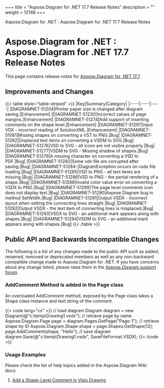 +++
title = "Aspose.Diagram for .NET 17.7 Release Notes" 
description = "" 
weight = 12148 
+++

Aspose.Diagram for .NET : Aspose.Diagram for .NET 17.7 Release Notes  

# Aspose.Diagram for .NET : Aspose.Diagram for .NET 17.7 Release Notes


This page contains release notes for [Aspose.Diagram for .NET 17.7](https://www.nuget.org/packages/Aspose.Diagram/17.7.0).

## Improvements and Changes

{{< table style="table-striped" >}}
|Key|Summary|Category|
|:----|:----|:----|
|DIAGRAMNET-51204|Printer paper size is changed after diagram saving.|Enhancement|
|DIAGRAMNET-51230|Incorrect values of page margins.|Enhancement|
|DIAGRAMNET-51274|Add support of inserting comments on the shape level.|Enhancement|
|DIAGRAMNET-51297|Input VDX - incorrect reading of SolutionXML.|Enhancement|
|DIAGRAMNET-51061|Missing shapes on converting a VST to PNG.|Bug|
|DIAGRAMNET-51262|Displaced text items on converting a VSDM to SVG.|Bug|
|DIAGRAMNET-51276|VSD to SVG - all icons are not visible properly.|Bug|
|DIAGRAMNET-51277|VSDM to SVG - Missing shadow of shapes.|Bug|
|DIAGRAMNET-51279|A missing character on converting a VSD to PDF.|Bug|
|DIAGRAMNET-51282|Some vdx file are corrupted after saving.|Bug|
|DIAGRAMNET-51284-|DiagramException occurs on vsdx file loading.|Bug|
|DIAGRAMNET-51285|VSD to PNG - all text items are missing.|Bug|
|DIAGRAMNET-51286|VSD to PNG - the partial rendering of a shape.|Bug|
|DIAGRAMNET-51288|Invalid color value error on converting a VSDX to PNG.|Bug|
|DIAGRAMNET-51289|The page level comments icon does not display text.|Bug|
|DIAGRAMNET-51290|Aspose.Diagram bug in method SetWidth.|Bug|
|DIAGRAMNET-51291|Output VSDX - incorrect layout when setting the connecting lines straight.|Bug|
|DIAGRAMNET-51292|Output VSDX - the text item of connecting lines is misplaced.|Bug|
|DIAGRAMNET-51293|VSDX to SVG - an additional mark appears along with shapes.|Bug|
|DIAGRAMNET-51294|VSDM to SVG - an additional mark appears along with shapes.|Bug|
{{< /table >}}

## Public API and Backwards Incompatible Changes

The following is a list of any changes made to the public API such as added, renamed, removed or deprecated members as well as any non-backward compatible change made to Aspose.Diagram for .NET. If you have concerns about any change listed, please raise them in the [Aspose.Diagram support forum](https://forum.aspose.com/c/diagram).

### AddComment Method is added in the Page class 

An overloaded AddComment method, exposed by the Page class takes a Shape class instance and text string of the comment.

{{< code lang="cs" >}}
// load diagram
Diagram diagram = new Diagram(@"c:\temp\Drawing1.vsdx");
// retrieve page by name
Aspose.Diagram.Page page = diagram.Pages.GetPage("Page-1");
// retrieve shape by ID
Aspose.Diagram.Shape shape = page.Shapes.GetShape(12);
page.AddComment(shape, "Hello");
// save diagram
diagram.Save(@"c:\temp\Drawing1.vsdx", SaveFileFormat.VSDX);
{{< /code >}}

### Usage Examples

Please check the list of help topics added in the Aspose.Diagram Wiki docs: 

1.  [Add a Shape-Level Comment in Visio Drawing](https://docs2.aspose.com/diagram/net/developerguide/working+with+comments#workingwithcomments-addashape-levelcommentinvisiodrawing)

